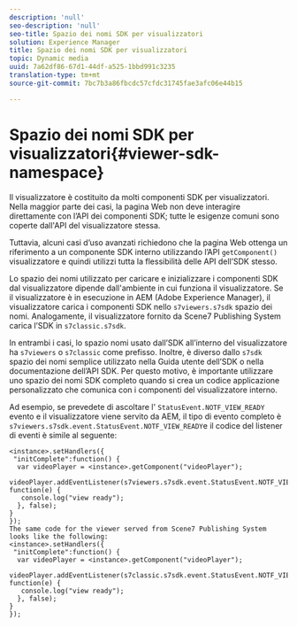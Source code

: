 ```yaml
---
description: 'null'
seo-description: 'null'
seo-title: Spazio dei nomi SDK per visualizzatori
solution: Experience Manager
title: Spazio dei nomi SDK per visualizzatori
topic: Dynamic media
uuid: 7a62df86-67d1-44df-a525-1bbd991c3235
translation-type: tm+mt
source-git-commit: 7bc7b3a86fbcdc57cfdc31745fae3afc06e44b15

---
```



# Spazio dei nomi SDK per visualizzatori{#viewer-sdk-namespace}

Il visualizzatore è costituito da molti componenti SDK per visualizzatori. Nella maggior parte dei casi, la pagina Web non deve interagire direttamente con l’API dei componenti SDK; tutte le esigenze comuni sono coperte dall&#39;API del visualizzatore stessa.

Tuttavia, alcuni casi d’uso avanzati richiedono che la pagina Web ottenga un riferimento a un componente SDK interno utilizzando l’API `getComponent()` visualizzatore e quindi utilizzi tutta la flessibilità delle API dell’SDK stesso.

Lo spazio dei nomi utilizzato per caricare e inizializzare i componenti SDK dal visualizzatore dipende dall&#39;ambiente in cui funziona il visualizzatore. Se il visualizzatore è in esecuzione in AEM (Adobe Experience Manager), il visualizzatore carica i componenti SDK nello `s7viewers.s7sdk` spazio dei nomi. Analogamente, il visualizzatore fornito da Scene7 Publishing System carica l’SDK in `s7classic.s7sdk`.

In entrambi i casi, lo spazio nomi usato dall’SDK all’interno del visualizzatore ha `s7viewers` o `s7classic` come prefisso. Inoltre, è diverso dallo `s7sdk` spazio dei nomi semplice utilizzato nella Guida utente dell’SDK o nella documentazione dell’API SDK. Per questo motivo, è importante utilizzare uno spazio dei nomi SDK completo quando si crea un codice applicazione personalizzato che comunica con i componenti del visualizzatore interno.

Ad esempio, se prevedete di ascoltare l&#39; `StatusEvent.NOTF_VIEW_READY` evento e il visualizzatore viene servito da AEM, il tipo di evento completo è `s7viewers.s7sdk.event.StatusEvent.NOTF_VIEW_READY`e il codice del listener di eventi è simile al seguente:

```
<instance>.setHandlers({ 
 "initComplete":function() { 
  var videoPlayer = <instance>.getComponent("videoPlayer"); 
   videoPlayer.addEventListener(s7viewers.s7sdk.event.StatusEvent.NOTF_VIEW_READY, function(e) { 
   console.log("view ready"); 
  }, false); 
} 
}); 
The same code for the viewer served from Scene7 Publishing System looks like the following: 
<instance>.setHandlers({ 
 "initComplete":function() { 
  var videoPlayer = <instance>.getComponent("videoPlayer"); 
   videoPlayer.addEventListener(s7classic.s7sdk.event.StatusEvent.NOTF_VIEW_READY, function(e) { 
   console.log("view ready"); 
  }, false); 
} 
});
```

